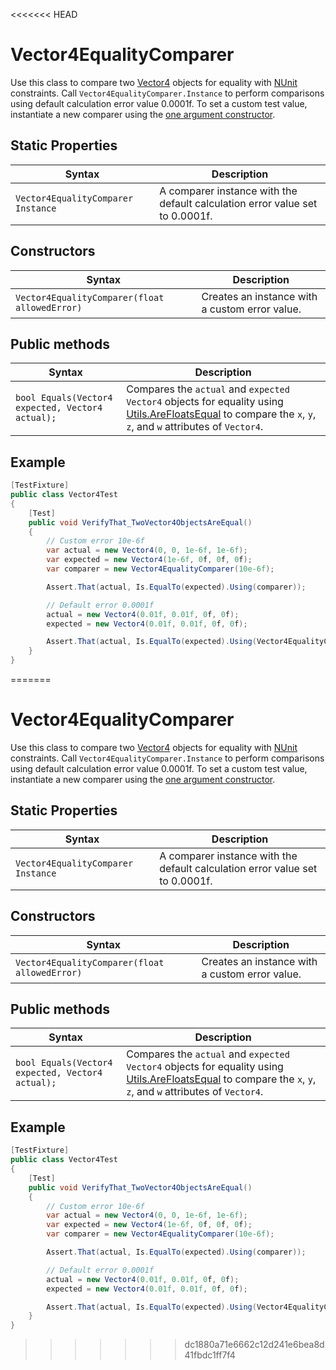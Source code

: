 <<<<<<< HEAD
# Vector4EqualityComparer

Use this class to compare two [Vector4](https://docs.unity3d.com/ScriptReference/Vector4.html) objects for equality with [NUnit](http://www.nunit.org/) constraints. Call `Vector4EqualityComparer.Instance` to perform comparisons using default calculation error value 0.0001f. To set a custom test value, instantiate a new comparer using the [one argument constructor](#constructor).

## Static Properties

| Syntax                             | Description                                                  |
| ---------------------------------- | ------------------------------------------------------------ |
| `Vector4EqualityComparer Instance` | A comparer instance with the default calculation error value set to 0.0001f. |

## Constructors

| Syntax                                        | Description                                    |
| --------------------------------------------- | ---------------------------------------------- |
| `Vector4EqualityComparer(float allowedError)` | Creates an instance with a custom error value. |

## Public methods

| Syntax                                           | Description                                                  |
| ------------------------------------------------ | ------------------------------------------------------------ |
| `bool Equals(Vector4 expected, Vector4 actual);` | Compares the `actual` and `expected` `Vector4` objects for equality using [Utils.AreFloatsEqual](http://todo) to compare the `x`, `y`, `z`, and `w` attributes of `Vector4`. |

## Example

```c#
[TestFixture]
public class Vector4Test
{
    [Test]
    public void VerifyThat_TwoVector4ObjectsAreEqual()
    {
        // Custom error 10e-6f
        var actual = new Vector4(0, 0, 1e-6f, 1e-6f);
        var expected = new Vector4(1e-6f, 0f, 0f, 0f);
        var comparer = new Vector4EqualityComparer(10e-6f);

        Assert.That(actual, Is.EqualTo(expected).Using(comparer));

        // Default error 0.0001f
        actual = new Vector4(0.01f, 0.01f, 0f, 0f);
        expected = new Vector4(0.01f, 0.01f, 0f, 0f);

        Assert.That(actual, Is.EqualTo(expected).Using(Vector4EqualityComparer.Instance));
    }
}
```

=======
# Vector4EqualityComparer

Use this class to compare two [Vector4](https://docs.unity3d.com/ScriptReference/Vector4.html) objects for equality with [NUnit](http://www.nunit.org/) constraints. Call `Vector4EqualityComparer.Instance` to perform comparisons using default calculation error value 0.0001f. To set a custom test value, instantiate a new comparer using the [one argument constructor](#constructor).

## Static Properties

| Syntax                             | Description                                                  |
| ---------------------------------- | ------------------------------------------------------------ |
| `Vector4EqualityComparer Instance` | A comparer instance with the default calculation error value set to 0.0001f. |

## Constructors

| Syntax                                        | Description                                    |
| --------------------------------------------- | ---------------------------------------------- |
| `Vector4EqualityComparer(float allowedError)` | Creates an instance with a custom error value. |

## Public methods

| Syntax                                           | Description                                                  |
| ------------------------------------------------ | ------------------------------------------------------------ |
| `bool Equals(Vector4 expected, Vector4 actual);` | Compares the `actual` and `expected` `Vector4` objects for equality using [Utils.AreFloatsEqual](http://todo) to compare the `x`, `y`, `z`, and `w` attributes of `Vector4`. |

## Example

```c#
[TestFixture]
public class Vector4Test
{
    [Test]
    public void VerifyThat_TwoVector4ObjectsAreEqual()
    {
        // Custom error 10e-6f
        var actual = new Vector4(0, 0, 1e-6f, 1e-6f);
        var expected = new Vector4(1e-6f, 0f, 0f, 0f);
        var comparer = new Vector4EqualityComparer(10e-6f);

        Assert.That(actual, Is.EqualTo(expected).Using(comparer));

        // Default error 0.0001f
        actual = new Vector4(0.01f, 0.01f, 0f, 0f);
        expected = new Vector4(0.01f, 0.01f, 0f, 0f);

        Assert.That(actual, Is.EqualTo(expected).Using(Vector4EqualityComparer.Instance));
    }
}
```

>>>>>>> dc1880a71e6662c12d241e6bea8d41fbdc1ff7f4
